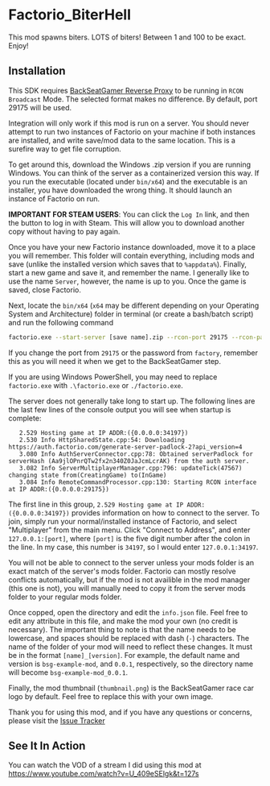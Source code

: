 # Factorio_BiterHell
This mod spawns biters. LOTS of biters! Between 1 and 100 to be exact. Enjoy!

## Installation
This SDK requires [BackSeatGamer Reverse Proxy](https://github.com/BackSeatGamerCode/ReverseProxy) to be running in `RCON Broadcast` Mode. The selected format makes no difference. By default, port 29175 will be used.

Integration will only work if this mod is run on a server. You should never attempt to run two instances of Factorio on your machine if both instances are installed, and write save/mod data to the same location.
This is a surefire way to get file corruption.

To get around this, download the Windows .zip version if you are running Windows. You can think of the server as a containerized version this way. If you run the executable (located under `bin/x64`) and the executable is an installer, you have downloaded the wrong thing. It should launch an instance of Factorio on run.

**IMPORTANT FOR STEAM USERS**: You can click the `Log In` link, and then the button to log in with Steam. This will allow you to download another copy without having to pay again.

Once you have your new Factorio instance downloaded, move it to a place you will remember. This folder will contain everything, including mods and save (unlike the installed version which saves that to `%appdata%`). Finally, start a new game and save it, and remember the name. I generally like to use the name `Server`, however, the name is up to you. Once the game is saved, close Factorio.

Next, locate the `bin/x64` (`x64` may be different depending on your Operating System and Architecture) folder in terminal (or create a bash/batch script) and run the following command
```bash
factorio.exe --start-server [save name].zip --rcon-port 29175 --rcon-password factory
```

If you change the port from `29175` or the password from `factory`, remember this as you will need it when we get to the BackSeatGamer step.

If you are using Windows PowerShell, you may need to replace `factorio.exe` with `.\factorio.exe` or `./factorio.exe`.

The server does not generally take long to start up. The following lines are the last few lines of the console output you will see when startup is complete:
```
   2.529 Hosting game at IP ADDR:({0.0.0.0:34197})
   2.530 Info HttpSharedState.cpp:54: Downloading https://auth.factorio.com/generate-server-padlock-2?api_version=4
   3.080 Info AuthServerConnector.cpp:78: Obtained serverPadlock for serverHash (Aa9jlOPnrQTw2fx2n340Z0JaJcmLcrAK) from the auth server.
   3.082 Info ServerMultiplayerManager.cpp:796: updateTick(47567) changing state from(CreatingGame) to(InGame)
   3.084 Info RemoteCommandProcessor.cpp:130: Starting RCON interface at IP ADDR:({0.0.0.0:29175})
```

The first line in this group, `2.529 Hosting game at IP ADDR:({0.0.0.0:34197})` provides information on how to connect to the server. To join, simply run your normal/installed instance of Factorio, and select "Multiplayer" from the main menu. Click "Connect to Address", and enter `127.0.0.1:[port]`, where `[port]` is the five digit number after the colon in the line. In my case, this number is `34197`, so I would enter `127.0.0.1:34197`.

You will not be able to connect to the server unless your mods folder is an exact match of the server's mods folder. Factorio can mostly resolve conflicts automatically, but if the mod is not availible in the mod manager (this one is not), you will manually need to copy it from the server mods folder to your regular mods folder.

Once copped, open the directory and edit the `info.json` file. Feel free to edit any attribute in this file, and make the mod your own (no credit is necessary). The important thing to note is that the name needs to be lowercase, and spaces should be replaced with dash (`-`) characters. The name of the folder of your mod will need to reflect these changes. It must be in the format `[name]_[version]`. For example, the default name and version is `bsg-example-mod`, and `0.0.1`, respectively, so the directory name will become `bsg-example-mod_0.0.1`.

Finally, the mod thumbnail (`thumbnail.png`) is the BackSeatGamer race car logo by default. Feel free to replace this with your own image.

Thank you for using this mod, and if you have any questions or concerns, please visit the [Issue Tracker](https://github.com/BackSeatGamerCode/Factorio_BiterHell/issues)

## See It In Action
You can watch the VOD of a stream I did using this mod at https://www.youtube.com/watch?v=U_409eSElgk&t=127s
